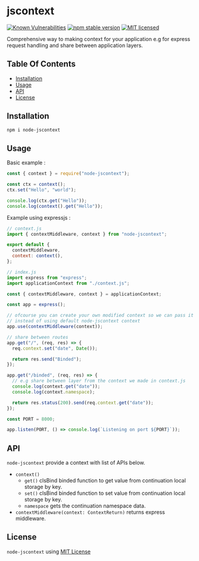 # jscontext

[![Known Vulnerabilities](https://snyk.io/test/github/fncolon/jscontext/badge.svg?targetFile=package.json)](https://snyk.io/test/github/fncolon/jscontext?targetFile=package.json)
[![npm stable version](https://img.shields.io/npm/v/node-jscontext.svg?logo=npm)](https://npmjs.com/package/node-jscontext)
[![MIT licensed](https://img.shields.io/badge/license-MIT-blue.svg)](LICENSE)

Comprehensive way to making context for your application e.g for express request handling and share between application layers.

## Table Of Contents

- [Installation](#installation)
- [Usage](#usage)
- [API](#api)
- [License](#license)

## Installation

```bash
npm i node-jscontext
```

## Usage

Basic example :

```js
const { context } = require("node-jscontext");

const ctx = context();
ctx.set("Hello", "world");

console.log(ctx.get("Hello"));
console.log(context().get("Hello"));
```

Example using expressjs :

```js
// context.js
import { contextMiddleware, context } from "node-jscontext";

export default {
  contextMiddleware,
  context: context(),
};

// index.js
import express from "express";
import applicationContext from "./context.js";

const { contextMiddleware, context } = applicationContext;

const app = express();

// ofcourse you can create your own modified context so we can pass it as argument
// instead of using default node-jscontext context
app.use(contextMiddleware(context));

// share between routes
app.get("/", (req, res) => {
  req.context.set("date", Date());

  return res.send("Binded");
});

app.get("/binded", (req, res) => {
  // e.g share between layer from the context we made in context.js
  console.log(context.get("date"));
  console.log(context.namespace);

  return res.status(200).send(req.context.get("date"));
});

const PORT = 8000;

app.listen(PORT, () => console.log(`Listening on port ${PORT}`));
```

## API

`node-jscontext` provide a context with list of APIs below.

- `context()`
  - `get()`
    clsBind binded function to get value from continuation local storage by key.
  - `set()`
    clsBind binded function to set value from continuation local storage by key.
  - `namespace`
    gets the continuation namespace data.
- `contextMiddleware(context: ContextReturn)`
  returns express middleware.

## License

`node-jscontext` using [MIT License](./LICENSE.md)
